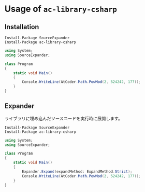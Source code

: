 # Usage of `ac-library-csharp`

## Installation

```
Install-Package SourceExpander
Install-Package ac-library-csharp
```

```C#
using System;
using SourceExpander;

class Program
{
    static void Main()
    {
        Console.WriteLine(AtCoder.Math.PowMod(2, 524242, 177));
    }
}
```

## Expander

ライブラリに埋め込んだソースコードを実行時に展開します。

```
Install-Package SourceExpander
Install-Package ac-library-csharp
```

```C#
using System;
using SourceExpander;

class Program
{
    static void Main()
    {
        Expander.Expand(expandMethod: ExpandMethod.Strict);
        Console.WriteLine(AtCoder.Math.PowMod(2, 524242, 177));
    }
}
```
